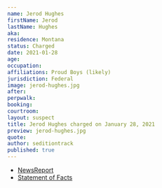 ```yaml
---
name: Jerod Hughes
firstName: Jerod
lastName: Hughes
aka:
residence: Montana
status: Charged
date: 2021-01-28
age:
occupation:
affiliations: Proud Boys (likely)
jurisdiction: Federal
image: jerod-hughes.jpg
after:
perpwalk:
booking:
courtroom:
layout: suspect
title: Jerod Hughes charged on January 28, 2021
preview: jerod-hughes.jpg
quote:
author: seditiontrack
published: true
---
```


- [NewsReport](https://www.thedailybeast.com/montana-brothers-who-accosted-lone-black-cop-eugene-goodman-during-capitol-riots-are-arrested)
- [Statement of Facts](https://www.justice.gov/opa/page/file/1364151/download)
